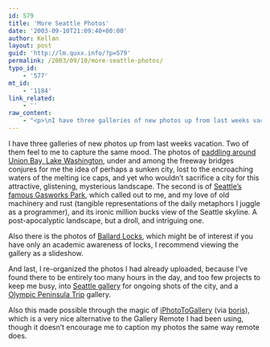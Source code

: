 ```yaml
---
id: 579
title: 'More Seattle Photos'
date: '2003-09-10T21:09:40+00:00'
author: Kellan
layout: post
guid: 'http://lm.quxx.info/?p=579'
permalink: /2003/09/10/more-seattle-photos/
typo_id:
    - '577'
mt_id:
    - '1184'
link_related:
    - ''
raw_content:
    - "<p>\nI have three galleries of new photos up from last weeks vacation.  Two of them feel to me to capture the same mood.  The photos of <a href=\\\"http://gallery.laughingmeme.org/seattle_canoe\\\">paddling around Union Bay, Lake Washington</a>, under and among the freeway bridges conjures for me the idea of perhaps a sunken city, lost to the encroaching waters of the melting ice caps, and yet who wouldn\\'t sacrifice a city for this attractive, glistening, mysterious landscape.  The second is of <a href=\\\"http://gallery.laughingmeme.org/seattle_gasworks\\\">Seattle\\'s famous Gasworks Park</a>, which called out to me, and my love of old machinery and rust (tangible representations of the daily metaphors I juggle as a programmer), and its ironic million bucks view of the Seattle skyline.  A post-apocalyptic landscape, but a droll, and intriguing one.\n</p>\n<p>\nAlso there is the photos of <a href=\\\"http://gallery.laughingmeme.org/ballard_locks\\\">Ballard Locks</a>, which might be of interest if you have only an academic awareness of locks, I recommend viewing the gallery as a slideshow.\n</p>\n<p>\nAnd last, I re-organized the photos I had already uploaded, because I\\'ve found there to be entirely too many hours in the day, and too few projects to keep me busy, into <a href=\\\"http://gallery.laughingmeme.org/seattle\\\">Seattle gallery</a> for ongoing shots of the city, and a <a href=\\\"http://gallery.laughingmeme.org/olympic_trip\\\">Olympic Peninsula Trip</a> gallery.\n</p>\n<p>\nAlso this made possible through the magic of <a href=\\\"http://zwily.com/iphoto/\\\">iPhotoToGallery</a> (via <a href=\\\"http://www.bmannconsulting.com/node/view/132\\\">boris</a>), which is a very nice alternative to the Gallery Remote I had been using, though it doesn\\'t encourage me to caption my photos the same way remote does.\n</p>"
---
```


I have three galleries of new photos up from last weeks vacation. Two of them feel to me to capture the same mood. The photos of [paddling around Union Bay, Lake Washington](http://gallery.laughingmeme.org/seattle_canoe), under and among the freeway bridges conjures for me the idea of perhaps a sunken city, lost to the encroaching waters of the melting ice caps, and yet who wouldn’t sacrifice a city for this attractive, glistening, mysterious landscape. The second is of [Seattle’s famous Gasworks Park](http://gallery.laughingmeme.org/seattle_gasworks), which called out to me, and my love of old machinery and rust (tangible representations of the daily metaphors I juggle as a programmer), and its ironic million bucks view of the Seattle skyline. A post-apocalyptic landscape, but a droll, and intriguing one.

Also there is the photos of [Ballard Locks](http://gallery.laughingmeme.org/ballard_locks), which might be of interest if you have only an academic awareness of locks, I recommend viewing the gallery as a slideshow.

And last, I re-organized the photos I had already uploaded, because I’ve found there to be entirely too many hours in the day, and too few projects to keep me busy, into [Seattle gallery](http://gallery.laughingmeme.org/seattle) for ongoing shots of the city, and a [Olympic Peninsula Trip](http://gallery.laughingmeme.org/olympic_trip) gallery.

Also this made possible through the magic of [iPhotoToGallery](http://zwily.com/iphoto/) (via [boris](http://www.bmannconsulting.com/node/view/132)), which is a very nice alternative to the Gallery Remote I had been using, though it doesn’t encourage me to caption my photos the same way remote does.